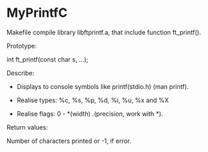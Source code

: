 # MyPrintfC

Makefile compile library libftprintf.a, that include function ft_printf().

Prototype:

int ft_printf(const char s, ...);


Describe:

- Displays to console symbols like printf(stdio.h) (man printf).

- Realise types: %c, %s, %p, %d, %i, %u, %x and %X
- Realise flags: 0 - *(width) .(precision, work with *).

Return values:

Number of characters printed or -1, if error.
